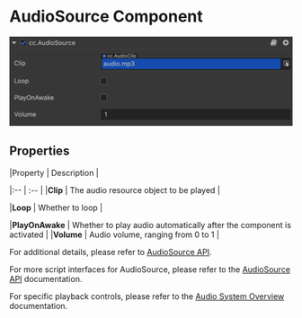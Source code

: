 # AudioSource Component

![audiosource](audio/audiosource.png)

## Properties

|Property          | Description                                                    |

|:--                 | :--                                                                     |
|**Clip**                | The audio resource object to be played                                           |

|**Loop**                | Whether to loop                                                      |

|**PlayOnAwake**         | Whether to play audio automatically after the component is activated    |
|**Volume**              | Audio volume, ranging from 0 to 1                                  |

For additional details, please refer to [AudioSource API](../../../api/en/classes/component_audio.audiosource.html).

For more script interfaces for AudioSource, please refer to the [AudioSource API](__APIDOC__/en/classes/component_audio.audiosource.html) documentation.

For specific playback controls, please refer to the [Audio System Overview](./overview.md) documentation.
